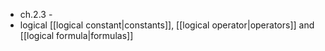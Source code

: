 - ch.2.3 - 
- logical [[logical constant|constants]], [[logical operator|operators]] and [[logical formula|formulas]]
